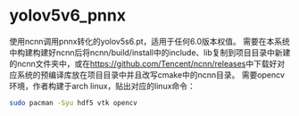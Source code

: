 # yolov5v6_pnnx
使用ncnn调用pnnx转化的yolov5s6.pt，适用于任何6.0版本权值。
需要在本系统中构建构建好ncnn后将ncnn/build/install中的include、lib复制到项目目录中新建的ncnn文件夹中，或在<https://github.com/Tencent/ncnn/releases>中下载好对应系统的预编译库放在项目目录中并且改写cmake中的ncnn目录。
需要opencv环境，作者构建于arch linux，贴出对应的linux命令： 
```bash
sudo pacman -Syu hdf5 vtk opencv
```

